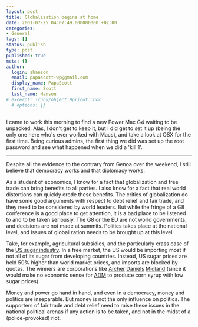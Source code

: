 ```yaml
---
layout: post
title: Globalization begins at home
date: 2001-07-25 04:07:49.000000000 +02:00
categories:
- General
tags: []
status: publish
type: post
published: true
meta: {}
author:
  login: shanson
  email: papascott-wp@gmail.com
  display_name: PapaScott
  first_name: Scott
  last_name: Hanson
# excerpt: !ruby/object:Hpricot::Doc
  # options: {}
---
```

<p>I came to work this morning to find a new Power Mac G4 waiting to be unpacked. Alas, I don't get to keep it, but I did get to set it up (being the only one here who's ever worked with Macs), and take a look at OSX for the first time. Being curious admins, the first thing we did was set up the root password and see what happened when we did a 'kill 1'.</p>
<hr />
<p>Despite all the evidence to the contrary from Genoa over the weekend, I still believe that democracy works and that diplomacy works. </p>
<p>As a student of economics, I know for a fact that globalization and free trade can bring benefits to all parties. I also know for a fact that real world distortions can quickly erode these benefits. The critics of globalization do have some good arguments with respect to debt relief and fair trade, and they need to be considered by world leaders. But while the fringe of a G8 conference is a good place to get attention, it is a bad place to be listened to and to be taken seriously. The G8 or the EU are not world governments, and decisions are not made at summits. Politics takes place at the national level, and issues of globalization needs to be brought up at this level. </p>
<p>Take, for example, agricultural subsidies, and the particularly crass case of the <a href="http://www.opensecrets.org/pubs/cashingin_sugar/sugarindex.html">US sugar industry</a>. In a free market, the US would be importing most if not all of its sugar from developing countries. Instead, US sugar prices are held 50% higher than world market prices, and imports are blocked by quotas. The winners are corporations like <a href="http://www.motherjones.com/mother_jones/SO95/kaplan.html">Archer</a> <a href="http://www.cato.org/dailys/10-02-97.html">Daniels</a> <a href="http://www.corporatewatch.org.uk/publications/GEBriefings/controlfreaks/adm1.html">Midland</a> (since it would make no economic sense for <a href="http://www.bankrate.com/ndaq/news/investing/20001221c.asp">ADM</a> to produce corn syrup with low sugar prices).</p>
<p>Money and power go hand in hand, and even in a democracy, money and politics are inseparable. But money is not the only influence on politics. The supporters of fair trade and debt relief need to raise these issues in the national political arenas if any action is to be taken, and not in the midst of a (police-provoked) riot.</p>
